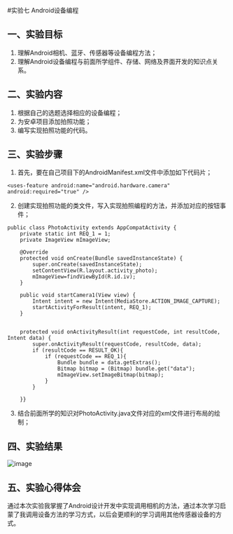 #实验七 Android设备编程

##  一、实验目标

1.	理解Android相机、蓝牙、传感器等设备编程方法；
2.	理解Android设备编程与前面所学组件、存储、网络及界面开发的知识点关系。


## 二、实验内容

1.	根据自己的选题选择相应的设备编程；
2.	为安卓项目添加拍照功能；
3.	编写实现拍照功能的代码。


## 三、实验步骤

1. 首先，要在自己项目下的AndroidManifest.xml文件中添加如下代码片；
```
<uses-feature android:name="android.hardware.camera" android:required="true" />
```
 
2. 创建实现拍照功能的类文件，写入实现拍照编程的方法，并添加对应的按钮事件；
```
public class PhotoActivity extends AppCompatActivity {
    private static int REQ_1 = 1;
    private ImageView mImageView;

    @Override
    protected void onCreate(Bundle savedInstanceState) {
        super.onCreate(savedInstanceState);
        setContentView(R.layout.activity_photo);
        mImageView=findViewById(R.id.iv);
    }

    public void startCamera1(View view) {
        Intent intent = new Intent(MediaStore.ACTION_IMAGE_CAPTURE);
        startActivityForResult(intent, REQ_1);
    }


    protected void onActivityResult(int requestCode, int resultCode, Intent data) {
        super.onActivityResult(requestCode, resultCode, data);
        if (resultCode == RESULT_OK){
            if (requestCode == REQ_1){
                Bundle bundle = data.getExtras();
                Bitmap bitmap = (Bitmap) bundle.get("data");
                mImageView.setImageBitmap(bitmap);
            }
        }

    }}
```

3. 结合前面所学的知识对PhotoActivity.java文件对应的xml文件进行布局的绘制；

## 四、实验结果

![image](https://github.com/wolkenthrut7/android-labs-2020/blob/master/students/sec1814080911129/lab7.png)

## 五、实验心得体会

   通过本次实验我掌握了Android设计开发中实现调用相机的方法，通过本次学习启蒙了我调用设备方法的学习方式，以后会更顺利的学习调用其他传感器设备的方式。